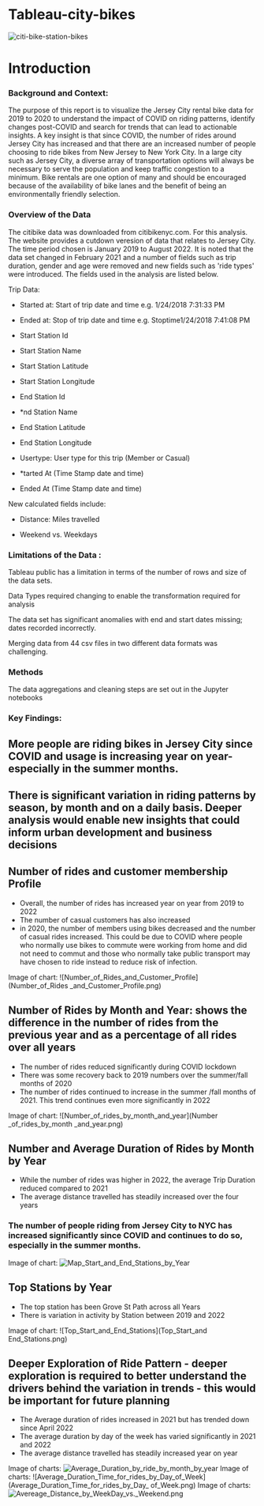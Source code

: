 
# Tableau-city-bikes

![citi-bike-station-bikes](citi-bike-station-bikes.jpg)

# Introduction


### Background and Context:

The purpose of this report is to visualize the Jersey City rental bike data for 2019 to 2020 to understand the impact of COVID on riding patterns, identify changes post-COVID and search for trends that can lead to actionable insights. A key insight is that since COVID, the number of rides around Jersey City has increased and that there are an increased number of people choosing to ride bikes from New Jersey to New York City. In a large city such as Jersey City, a diverse array of transportation options will always be necessary to serve the population and keep traffic congestion to a minimum. Bike rentals are one option of many and should be encouraged because of the availability of bike lanes and the benefit of being an environmentally friendly selection.

### Overview of the Data              

The citibike data was downloaded from citibikenyc.com. For this analysis. The website provides a cutdown veresion of data that relates to Jersey City. The time period chosen is January 2019 to August 2022. It is noted that the data set changed in February 2021 and a number of fields such as trip duration, gender and age were removed and new fields such as 'ride types' were introduced. The fields used in the analysis are listed below.

Trip Data:

* Started at: Start of trip date and time e.g. 1/24/2018 7:31:33 PM

* Ended at: Stop of trip date and time e.g. Stoptime1/24/2018 7:41:08 PM

* Start Station Id

* Start Station Name

* Start Station Latitude

* Start Station Longitude

* End Station Id

* *nd Station Name

* End Station Latitude

* End Station Longitude

* Usertype: User type for this trip (Member or Casual)

* *tarted At (Time Stamp date and time)

* Ended At (Time Stamp date and time)

New calculated fields include:

* Distance: Miles travelled 

* Weekend vs. Weekdays

### Limitations of the Data :

Tableau public has a limitation in terms of the number of rows and size of the data sets. 

Data Types required changing to enable the transformation required for analysis

The data set has significant anomalies with end and start dates missing; dates recorded incorrectly. 

Merging data from 44 csv files in two different data formats was challenging. 

### Methods 

The data aggregations and cleaning steps are set out in the Jupyter notebooks 

### Key Findings: 

## More people are riding bikes in Jersey City since COVID and usage is increasing year on year- especially in the summer months.
## There is significant variation in riding patterns by season, by month and on a daily basis. Deeper analysis would enable new insights that could inform urban development and business decisions

## Number of rides and customer membership Profile 

* Overall, the number of rides has increased year on year from 2019 to 2022
* The number of casual customers has also increased
* in 2020, the number of members using bikes decreased and the number of casual rides increased. This could be due to COVID where people who normally use bikes to commute were working from home and did not need to commut and those who normally take public transport may have chosen to ride instead to reduce risk of infection.

Image of chart: ![Number_of_Rides_and_Customer_Profile](Number_of_Rides _and_Customer_Profile.png)

## Number of Rides by Month and Year: shows the difference in the number of rides from the previous year and as a percentage of all rides over all years

* The number of rides reduced significantly during COVID lockdown
* There was some recovery back to 2019 numbers over the summer/fall months of 2020
* The number of rides continued to increase in the summer /fall months of 2021. This trend continues even more significantly in 2022

Image of chart: ![Number_of_rides_by_month_and_year](Number _of_rides_by_month _and_year.png)

## Number and Average Duration of Rides by Month by Year

* While the number of rides was higher in 2022, the average Trip Duration reduced compared to 2021
* The average distance travelled has steadily increased over the four years 

### The number of people riding from Jersey City to NYC has increased significantly since COVID and continues to do so, especially in the summer months.
Image of chart: ![Map_Start_and_End_Stations_by_Year](Map_Start_and_End_Stations_by_Year.png)

## Top Stations by Year 

* The top station has been Grove St Path across all Years 
* There is variation in activity by Station between 2019 and 2022 

Image of chart: ![Top_Start_and_End_Stations](Top_Start_and End_Stations.png)

## Deeper Exploration of Ride Pattern - deeper exploration is required to better understand the drivers behind the variation in trends - this would be important for future planning 

* The Average duration of rides increased in 2021 but has trended down since April 2022
* The average duration by day of the week has varied significantly in 2021 and 2022  
* The average distance travelled has steadily increased year on year 

Image of charts: ![Average_Duration_by_ride_by_month_by_year](Average_Duration_by_ride_by_month_by_year.png)
Image of charts: ![Average_Duration_Time_for_rides_by_Day_of_Week](Average_Duration_Time_for_rides_by_Day_ of_Week.png)
Image of charts: ![Avereage_Distance_by_WeekDay_vs._Weekend.png](Avereage_Distance_by_WeekDay_vs._Weekend.png)



